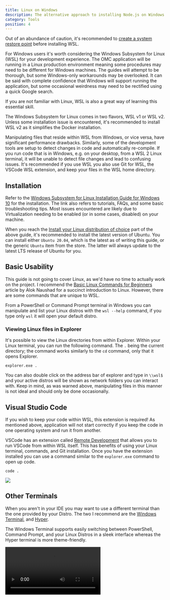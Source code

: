 ```yaml
---
title: Linux on Windows
description: The alternative approach to installing Node.js on Windows using WSL.
category: Tools
position: 4
---
```


<alert type="warning">

Out of an abundance of caution, it's recommended to [create a system restore point](https://support.microsoft.com/en-us/help/4027538/windows-create-a-system-restore-point) before installing WSL.

</alert>

For Windows users it's worth considering the Windows Subsystem for Linux (WSL) for your development experience. The OMC application will be running in a Linux production environment meaning some procedures may need to be different for Windows machines. The guides will attempt to be thorough, but some Windows-only workarounds may be overlooked. It can be said with complete confidence that Windows will support running the application, but some occasional weirdness may need to be rectified using a quick Google search.

If you are not familiar with Linux, WSL is also a great way of learning this essential skill.

The Windows Subsystem for Linux comes in two flavors, WSL v1 or WSL v2. Unless some installation issue is encountered, it's recommended to install WSL v2 as it simplifies the Docker installation.

<alert type="warning">

Manipulating files that reside within WSL from Windows, or vice versa, have significant performance drawbacks. Similarly, some of the development tools are setup to detect changes in code and automatically re-compile. If you run code that is in Windows, e.g. on your desktop, from a WSL 2 Linux terminal, it will be unable to detect file changes and lead to confusing issues. It's recommended if you use WSL you also use Git for WSL, the VSCode WSL extension, and keep your files in the WSL home directory.

</alert>

## Installation

Refer to the [Windows Subsystem for Linux Installation Guide for Windows 10](https://docs.microsoft.com/en-us/windows/wsl/install-win10) for the installation. The link also refers to tutorials, FAQs, and some basic troubleshooting tips. Most issues encountered are likely due to Virtualization needing to be enabled (or in some cases, disabled) on your machine.

When you reach the [Install your Linux distribution of choice](https://docs.microsoft.com/en-us/windows/wsl/install-win10#install-your-linux-distribution-of-choice) part of the above guide, it's recommended to install the latest version of Ubuntu. You can install either `Ubuntu 20.04`, which is the latest as of writing this guide, or the generic `Ubuntu` item from the store. The latter will always update to the latest LTS release of Ubuntu for you.

## Basic Usability

This guide is not going to cover Linux, as we'd have no time to actually work on the project. I recommend the [Basic Linux Commands for Beginners](https://maker.pro/linux/tutorial/basic-linux-commands-for-beginners) article by Alok Naushad for a succinct introduction to Linux. However, there are some commands that are unique to WSL.

From a PowerShell or Command Prompt terminal in Windows you can manipulate and list your Linux distros with the `wsl --help` command, if you type only `wsl` it will open your default distro.

### Viewing Linux files in Explorer

It's possible to view the Linux directories from within Explorer. Within your Linux terminal, you can run the following command. The `.` being the current directory; the command works similarly to the `cd` command, only that it opens Explorer.

```
explorer.exe .
```

You can also double click on the address bar of explorer and type in `\\wsl$` and your active distros will be shown as network folders you can interact with. Keep in mind, as was warned above, manipulating files in this manner is not ideal and should only be done occasionally.

## Visual Studio Code

<alert type="danger">

If you wish to keep your code within WSL, this extension is required! As mentioned above, application will not start correctly if you keep the code in one operating system and run it from another.

</alert>

VSCode has an extension called [Remote Development](https://marketplace.visualstudio.com/items?itemName=ms-vscode-remote.vscode-remote-extensionpack) that allows you to run VSCode from within WSL itself. This has benefits of using your Linux terminal, commands, and Git installation. Once you have the extension installed you can use a command similar to the `explorer.exe` command to open up code.

```
code .
```

<img src="https://microsoft.github.io/vscode-remote-release/images/remote-wsl-open-code.gif" />

## Other Terminals

When you aren't in your IDE you may want to use a different terminal than the one provided by your Distro. The two I recommend are the [Windows Terminal](https://www.microsoft.com/en-us/p/windows-terminal/9n0dx20hk701?activetab=pivot:overviewtab), and [Hyper](https://hyper.is/).

The Windows Terminal supports easily switching between PowerShell, Command Prompt, and your Linux Distros in a sleek interface whereas the Hyper terminal is more theme-friendly.

<video controls="controls">
  <source src="./videos/terminal.webm" type="video/webm">
</video>

[^1]: Hyper terminal running a compiler for documentation.
